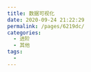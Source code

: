 ```yaml
---
title: 数据可视化
date: 2020-09-24 21:22:29
permalink: /pages/6219dc/
categories: 
  - 进阶
  - 其他
tags: 
  - 
---
```


